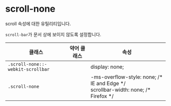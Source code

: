 # scroll-none

scroll 속성에 대한 유틸리티입니다.

<code>scroll-bar</code>가 문서 상에 보이지 않도록 설정합니다.

<table>
  <thead>
    <tr>
      <th scope="col">클래스</th>
      <th scope="col">약어 클래스</th>
      <th scope="col">속성</th>
    </tr>
  </thead>
  <tbody>
  <tr>
  <td><code>.scroll-none::-webkit-scrollbar</code></td>
  <td class="blank"></td>
  <td><span class="code">display: none;</span></td>
</tr>
<tr>
  <td><code>.scroll-none</code></td>
  <td class="blank"></td>
  <td>
    <span class="code">-ms-overflow-style: none;</span> <span class="c:weak">/* IE and Edge */</span><br>
    <span class="code">scrollbar-width: none;</span> <span class="c:weak">/* Firefox */</span>
  </td>
</tr>

  </tbody>

</table>
